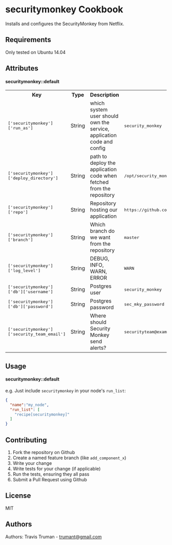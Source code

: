 securitymonkey Cookbook
=======================

Installs and configures the SecurityMonkey from Netflix.

Requirements
------------
Only tested on Ubuntu 14.04

Attributes
----------
#### securitymonkey::default
<table>
  <tr>
    <th>Key</th>
    <th>Type</th>
    <th>Description</th>
    <th>Default</th>
  </tr>
  <tr>
    <td><tt>['securitymonkey']['run_as']</tt></td>
    <td>String</td>
    <td>which system user should own the service, application code and config</td>
    <td><tt>security_monkey</tt></td>
  </tr>
  <tr>
    <td><tt>['securitymonkey']['deploy_directory']</tt></td>
    <td>String</td>
    <td>path to deploy the application code when fetched from the repository</td>
    <td><tt>/opt/security_monkey</tt></td>
  </tr>
  <tr>
    <td><tt>['securitymonkey']['repo']</tt></td>
    <td>String</td>
    <td>Repository hosting our application</td>
    <td><tt>https://github.com/Netflix/security_monkey.git</tt></td>
  </tr>
  <tr>
    <td><tt>['securitymonkey']['branch']</tt></td>
    <td>String</td>
    <td>Which branch do we want from the repository</td>
    <td><tt>master</tt></td>
  </tr>
  <tr>
    <td><tt>['securitymonkey']['log_level']</tt></td>
    <td>String</td>
    <td>DEBUG, INFO, WARN, ERROR</td>
    <td><tt>WARN</tt></td>
  </tr>
  <tr>
    <td><tt>['securitymonkey']['db']['username']</tt></td>
    <td>String</td>
    <td>Postgres user</td>
    <td><tt>security_monkey</tt></td>
  </tr>
  <tr>
    <td><tt>['securitymonkey']['db']['password']</tt></td>
    <td>String</td>
    <td>Postgres password</td>
    <td><tt>sec_mky_password</tt></td>
  </tr>
  <tr>
    <td><tt>['securitymonkey']['security_team_email']</tt></td>
    <td>String</td>
    <td>Where should Security Monkey send alerts?</td>
    <td><tt>securityteam@example.com</tt></td>
  </tr>
</table>

Usage
-----
#### securitymonkey::default

e.g.
Just include `securitymonkey` in your node's `run_list`:

```json
{
  "name":"my_node",
  "run_list": [
    "recipe[securitymonkey]"
  ]
}
```

Contributing
------------

1. Fork the repository on Github
2. Create a named feature branch (like `add_component_x`)
3. Write your change
4. Write tests for your change (if applicable)
5. Run the tests, ensuring they all pass
6. Submit a Pull Request using Github

License
-------

MIT

Authors
-------
Authors: Travis Truman - trumant@gmail.com
